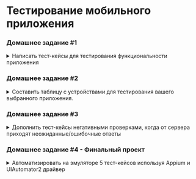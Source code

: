 # Тестирование мобильного приложения

### Домашнее задание #1

<details>
  <summary>Написать тест-кейсы для тестирования функциональности приложения</summary>

---

Приложение: _Stepik_

| No  | Приоритет | Название                                                               | Предусловия                                                                                                              | Шаги                                                                                                                                                                                                                                                                                                                                                                                                                                                                             | Ожидаемый результат                                                                                                                                                                                                                                  | Комментарий                                                                                          |
|:---:|:---------:|:-----------------------------------------------------------------------|:-------------------------------------------------------------------------------------------------------------------------|:---------------------------------------------------------------------------------------------------------------------------------------------------------------------------------------------------------------------------------------------------------------------------------------------------------------------------------------------------------------------------------------------------------------------------------------------------------------------------------|:-----------------------------------------------------------------------------------------------------------------------------------------------------------------------------------------------------------------------------------------------------|:-----------------------------------------------------------------------------------------------------|
|  1  |  высокий  | Регистрация по email                                                   | --                                                                                                                       | 1. Нажать ссылку "Регистрация" внизу экрана.<br>2. Заполнить открывшуюся форму валидными данными ("Вилланель", "testmail@mail.com", "testpass"). <br>3. Нажать "Регистрация"                                                                                                                                                                                                                                                                                                     | Открывается главная страница, появляется приветственное попап-сообщение для настройки уведомления-напоминания.<br>На указанный email приходит сообщение с ссылкой для подтверждения регистрации.                                                     |                                                                                                      |
|  2  |  высокий  | Поиск курса из строки поиска в разделе "Каталог"                       | --                                                                                                                       | 1. Перейти в "Каталог" тапом по иконке на нижней панели.<br>2. Ввести в строку поиска запрос "тестирование"                                                                                                                                                                                                                                                                                                                                                                      | 1. Открывается раздел "Каталог". <br>2. Выводятся карточки курсов, содержащих в названии слово искомое слово и его производные ("тестировании", "тестирования")                                                                                      |                                                                                                      |
|  3  |  высокий  | Фильтрация результатов поиска                                          | --                                                                                                                       | 1. Тапнуть по иконке фильтр.<br>2. Переключить тумблеры фильтров "Только с сертификатом", "Только бесплатные" в активное состояние.<br>3. "Посмотреть результат".                                                                                                                                                                                                                                                                                                                | Остаются только карточки курсов с обозначением "Сертификат" и указанием "Бесплатно" вместо цены                                                                                                                                                      |                                                                                                      |
|  4  |  высокий  | Просмотр страницы курса                                                | Выбран курс в разделе  поиска либо из предложенных на главной (например "Тестирование ПО: Postman для тестирования API") | 1. Тапнуть по карточке курса. <br>2. Последовательно перейти по вкладкам на страннице курса.                                                                                                                                                                                                                                                                                                                                                                                     | 1. Открывается страница курса. <br>2. На каждой вкладке отображается соответствующая информация (либо сообщение, что в данный момент записи отсутствуют); на вкладке "Модули" выводится перечень модулей с уроками, не доступные для взаимодействия. |                                                                                                      |
|  5  |  высокий  | Загрузка материалов урока (Wi-Fi)                                      | 1. Найти желаемый курс.<br>2. Открыть страницу курса. <br>3. Нажать "Поступить на курс".                                 | На вкладке "Модули" тапнуть по иконке загрузки (облачко со стрелкой) у урока                                                                                                                                                                                                                                                                                                                                                                                                     | Во время загрузки иконка меняется на значок загрузки, по окончании - на галочку. <br>При отключении интернета материалы загруженного урока отображаются.                                                                                             |                                                                                                      |
|  6  |  средний  | Отключение интернета в процессе загрузки материалов урока              | 1. Найти желаемый курс.<br>2. Открыть страницу курса. <br>3. Нажать "Поступить на курс".                                 | 1. На вкладке "Модули" тапнуть по иконке загрузки (облачко со стрелкой) у незагруженного урока. <br>2. Перейти в режим "полета" до окончания загрузки.                                                                                                                                                                                                                                                                                                                           | Иконка меняется на значок загрузки, на панели уведомлений появляется запись о файлах в очереди и необходимости включения Wi-Fi. При повторном включении Wi-Fi загрузка продолжается.                                                                 |                                                                                                      |
|  7  |  высокий  | Загрузка материалов урока (мобильный интернет, настройки по умолчанию) | 1. Найти желаемый курс.<br>2. Открыть страницу курса. <br>3. Нажать "Поступить на курс".                                 | На вкладке "Модули" тапнуть по иконке загрузки (облачко со стрелкой) у урока                                                                                                                                                                                                                                                                                                                                                                                                     | Всплывает сообщение о том, что загрузка через мобильный интернет не доступна с ссылкой в "Настройки"                                                                                                                                                 | (в настройках по умолчанию установлено "Загружать только по Wi-Fi")                                  |
|  8  |  средний  | Загрузка материалов урока (авирежим)                                   | 1. Найти желаемый курс.<br>2. Открыть страницу курса. <br>3. Нажать "Поступить на курс".<br>4. Включить режим "полета"   | На вкладке "Модули" тапнуть по иконке загрузки (облачко со стрелкой) у урока                                                                                                                                                                                                                                                                                                                                                                                                     | Всплывает сообщение об отсутствии интернета                                                                                                                                                                                                          | Всплывает сообщение о том, что загрузка через мобильный интернет не доступна с ссылкой в "Настройки" |
|  9  |  средний  | Настройка уведомления с напоминанием о занятиях                        | --                                                                                                                       | 1. Перейти в раздел "Профиль". <br>2. Переключить тумблер "напоминать о занятиях" во включенное состояние.<br>3. Выбрать время напоминания, нажать "Ок".                                                                                                                                                                                                                                                                                                                         | В установленное время на устройстве появляется уведомление с напоминанием о занятиях                                                                                                                                                                 |                                                                                                      |
| 10  |  высокий  | Сворачивание видео в плавающий всплывающий плеер                       | Найти курс "Эффективная презентация проекта" (пример курса с видеоматериалами в уроках).<br>Поступить на курс.           | 1. Перейти к шагу на курсе, в котором материал представлен в видео формате (шаг 3 урока 1.1).<br>2. Запустить видео и нажать иконку плавающего плеера.                                                                                                                                                                                                                                                                                                                           | Видео сворачивается в плавающий плеер, остальная часть экрана доступна для взаимодействия.                                                                                                                                                           |                                                                                                      |
| 11  |  высокий  | Отображение в горизонтальной ориентации экрана планшета                | Выбран для прохождения хотя бы один курс, хотя бы один курс с сертификатом завершен                                      | 1. Запустить приложение и авторизоваться.<br>2. Последовательно перейти в каждый из разделов (Обучение, Каталог, Профиль, Уведомления).<br>3. Открыть страницу  курса из перечня "Мои курсы". Открыть последовательно все вкладки.<br>4. Открыть урок курса. Переключиться по материалам курса. <br>5. Перейти в раздел "Каталог", открыть запись из "сторис".<br>6. Перейти в раздел "Профиль", перейти в подраздел "Достижения", вернуться, перейти в подраздел "Сертификаты". | Все экраны (разделы, страницы курсов, материалы уроков, сторис, подразделы профиля) отображаются в горизонтальный ориентации, элементы (карточки курсов) перераспределяются заполняя пространство экрана.                                            |                                                                                                      |
| 12  |  высокий  | Редактирование профиля                                                 | Пользователь зарегистрирован и авторизован                                                                               | 1. Перейти в раздел "Профиль" на нижней панели.<br>2. Перейти к редактированию профиля (иконка карандаша в верхней части экрана).<br>3. Тапнуть по строке "Персональные данные".<br>4. Заполнить поля корректными данными и принят изменения.                                                                                                                                                                                                                                    | Появляется уведомление "Информация обновлена", на главной странице раздела указаны обновленные данные.                                                                                                                                               |                                                                                                      |

</details>


### Домашнее задание #2

<details>
<summary>
Составить таблицу с устройствами для тестирования вашего выбранного приложения.</summary>

---
 
  ЦА русскоязычные жители стран СНГ, главным образом Россия.

#### Производители

Распределение по [производителям телефонов](https://gs.statcounter.com/vendor-market-share/mobile/russian-federation):

* Apple - 29.51%
* Xiaomi - 23.2%
* Samsung - 17.91%

Распределение по [производителям планшетов](https://gs.statcounter.com/vendor-market-share/tablet/russian-federation)

* Apple - 37.96%
* Samsung - 33.2%
* Xiaomi - 10.07%
* Huawei - 10.03%

#### Версии ОС 

[iOS](https://developer.apple.com/support/app-store/)

- телефоны:
  * iOS 17 - 76% 
  * iOS 16 - 20%

- планшеты: 
  * iOS 17 - 61% 
  * iOS 16 - 29%

[android](https://www.appbrain.com/stats/top-android-sdk-versions)
* Android 13	24.5%	 
* Android 11	20.1%	
* Android 12 16.8%	
* Android 10	12.5%

[Популярные в России устройства:](https://www.appbrain.com/stats/top-android-phones-tablets-by-country?country=ru)
* Redmi 9C NFC
* Huawei HONOR 10i
* Huawei HONOR 9X lite	
* Samsung Galaxy A12
* Samsung Galaxy A51

В перечень устройств для тестирования включены устройства из перечня популярных, различные  устройства лидирующих производителей охватывающие разные версии ОС, размеры и разрешения экрана и годы выпуска. 

Результаты в [таблице](https://docs.google.com/spreadsheets/d/14XCxbBB1T41FU4HJPQQrFOgd2F5Td_aU/edit?usp=sharing&ouid=102514362893231578101&rtpof=true&sd=true)
</details>

### Домашнее задание #3

<details>
<summary>
Дополнить тест-кейсы негативными проверками, когда от сервера приходят неожиданные/ошибочные ответы</summary>

---
 
| No | Приоритет | Название | Предусловия | Шаги | Ожидаемый результат | Комментарий |
| :--: | :--: | :--- | :--- | :--- | :--- | :--- |
| 1 | средний | Добавление в избранное курса с изменённым номером | Открыта страница выбранного курса | 1. Установить правила breakpoints - before requests.<br>2. Нажать значок избранного.<br>3. В RAW запроса " /api/wish-lists" изменить параметр "course" на несуществующий (пр. "123123123")<br>4. Запустить выполнение запроса. | В заголовке ответа: 400 Bad Request; в теле ответа: {"course": ["Invalid pk '123123123' - object does not exist."]}.<br>Значок избранного остался неактивным. |  |
| 2 | средний | Удаление из избранного курса, без токена авторизации | В избранное добавлен курс, открыта страница этого курса | 1. Установить правила breakpoints - before requests.<br>2. Нажать значок избранного.<br>3. В RAW запроса " /api/wish-lists/<#добавления>" удалить значение после "Authorization: Bearer"<br>4. Запустить выполнение запроса. | В заголовке ответа: 401 Unauthorized; в теле ответа: {"detail": "CSRF Failed: Referer checking failed - no Referer."}.<br>Значок избранного остался активным. |  |
| 3 | средний | Получение в результате поиска ответа 404 Not Found | Открыт раздел "Каталог", в поле поиска введено значение (пр. "java") | 1. Установить правила breakpoints - after requests. <br>2. В запросе "/api/search-results?page=1&query=java..." установить ответ 404 Not Found<br>3. Запустить выполнение запроса | На странице раздела отображаются шаблоны карточек курсов без данных. | На странице раздела отображается сообщение «Sorry, the connection is not available. Try again later». |
| 4 | средний | Получение 503 Service Unavailable при переходе к уроку курса | Открыта вкладка "Модули" проходимого курса | 1. Установить правила breakpoints - after requests. <br>2. Открыть доступный урок курса.<br>3. В запросе "/api/progresses?..." установить ответ 503 Service Unavailable <br>3. Запустить выполнение запроса | На странице урока отображается сообщение с кодом и текстом ошибки | На странице урока отображается сообщение «Sorry, the connection is not available. Try again later». |

[Fiddler-sessions](https://github.com/Satura/qa-mobile/blob/main/docs/HW-3.saz)

</details>

### Домашнее задание #4 - Финальный проект

<details>
<summary>Автоматизировать на эмуляторе 5 тест-кейсов используя Appium и UIAutomator2 драйвер</summary>

---

Реализованы тесты:
1. Регистрация нового пользователя по e-mail
2. Редактирование профиля
3. Поиск курса по заданному слову
4. Работа фильтрации курсов  
5. Попытка загрузки материалов курса на мобильном интернете

![Результаты выполнения тестов](https://github.com/Satura/qa-mobile/blob/main/docs/test_results.png)
[Видео прохождения тестов](https://disk.yandex.com/i/lB8xVZ2MT-lvgQ)

</details>
